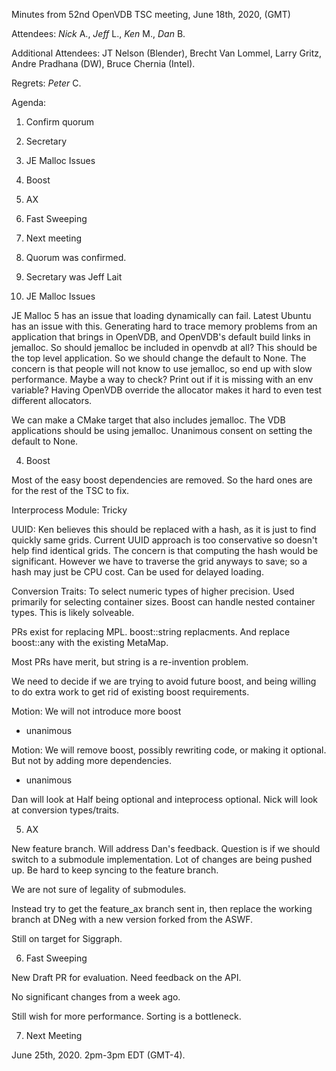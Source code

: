 Minutes from 52nd OpenVDB TSC meeting, June 18th, 2020, (GMT)

Attendees: *Nick* A., *Jeff* L., *Ken* M., *Dan* B.

Additional Attendees: JT Nelson (Blender), Brecht Van Lommel,
Larry Gritz, Andre Pradhana (DW), Bruce Chernia (Intel).

Regrets: *Peter* C.

Agenda:

1) Confirm quorum
2) Secretary
3) JE Malloc Issues
4) Boost
5) AX
6) Fast Sweeping
7) Next meeting


1) Quorum was confirmed.

2) Secretary was Jeff Lait

3) JE Malloc Issues

JE Malloc 5 has an issue that loading dynamically can fail.  Latest Ubuntu has
an issue with this.  Generating hard to trace memory problems from an
application that brings in OpenVDB, and OpenVDB's default build links in
jemalloc.  So should jemalloc be included in openvdb at all?  This should be
the top level application.  So we should change the default to None.  The
concern is that people will not know to use jemalloc, so end up with slow
performance.  Maybe a way to check?  Print out if it is missing with an env
variable?  Having OpenVDB override the allocator makes it hard to even test
different allocators.

We can make a CMake target that also includes jemalloc.
The VDB applications should be using jemalloc.  Unanimous consent on setting
the default to None.

4) Boost

Most of the easy boost dependencies are removed.  So the hard ones are for the
rest of the TSC to fix.

Interprocess Module: Tricky

UUID: Ken believes this should be replaced with a hash, as it is just to find quickly same grids.  Current UUID approach is too conservative so doesn't help find identical grids.  The concern is that computing the hash would be significant.  However we have to traverse the grid anyways to save; so a hash may just be CPU cost.  Can be used for delayed loading.

Conversion Traits: To select numeric types of higher precision.  Used primarily for selecting container sizes.  Boost can handle nested container types.  This is likely solveable.

PRs exist for replacing MPL.  boost::string replacments.  And replace boost::any with the existing MetaMap.

Most PRs have merit, but string is a re-invention problem.

We need to decide if we are trying to avoid future boost, and being willing to do extra work to get rid of existing boost requirements.

Motion: We will not introduce more boost
- unanimous

Motion: We will remove boost, possibly rewriting code, or making it optional.  But not by adding more dependencies.
- unanimous

Dan will look at Half being optional and inteprocess optional.
Nick will look at conversion types/traits.

5) AX

New feature branch.  Will address Dan's feedback.  Question is if we should switch to a submodule implementation.  Lot of changes are being pushed up.  Be hard to keep syncing to the feature branch.

We are not sure of legality of submodules.

Instead try to get the feature_ax branch sent in, then replace the working branch at DNeg with a new version forked from the ASWF.

Still on target for Siggraph.

6) Fast Sweeping

New Draft PR for evaluation.  Need feedback on the API.

No significant changes from a week ago.

Still wish for more performance.  Sorting is a bottleneck. 

7) Next Meeting

June 25th, 2020. 2pm-3pm EDT (GMT-4).
